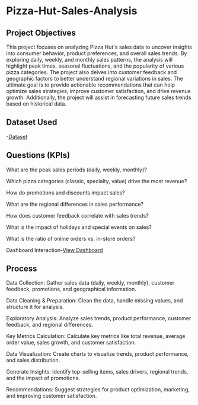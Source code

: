 # Pizza-Hut-Sales-Analysis

## Project Objectives
This project focuses on analyzing Pizza Hut's sales data to uncover insights into consumer behavior, product preferences, and overall sales trends. By exploring daily, weekly, and monthly sales patterns, the analysis will highlight peak times, seasonal fluctuations, and the popularity of various pizza categories. The project also delves into customer feedback and geographic factors to better understand regional variations in sales. The ultimate goal is to provide actionable recommendations that can help optimize sales strategies, improve customer satisfaction, and drive revenue growth. Additionally, the project will assist in forecasting future sales trends based on historical data.

## Dataset Used 
-<a href="https://github.com/sudhagarv555/Pizza-Hut-Sales-Analysis/blob/main/pizza_sales_excel_file.xlsx">Dataset</a>

## Questions (KPIs)

What are the peak sales periods (daily, weekly, monthly)?

Which pizza categories (classic, specialty, value) drive the most revenue?

How do promotions and discounts impact sales?

What are the regional differences in sales performance?

How does customer feedback correlate with sales trends?

What is the impact of holidays and special events on sales?

What is the ratio of online orders vs. in-store orders?

Dashboard Interaction-<a href="https://github.com/sudhagarv555/Pizza-Hut-Sales-Analysis/blob/main/PIZZA%20DashBoard.pbix">View Dashboard</a>

## Process 
Data Collection: Gather sales data (daily, weekly, monthly), customer feedback, promotions, and geographical information.

Data Cleaning & Preparation: Clean the data, handle missing values, and structure it for analysis.

Exploratory Analysis: Analyze sales trends, product performance, customer feedback, and regional differences.

Key Metrics Calculation: Calculate key metrics like total revenue, average order value, sales growth, and customer satisfaction.

Data Visualization: Create charts to visualize trends, product performance, and sales distribution.

Generate Insights: Identify top-selling items, sales drivers, regional trends, and the impact of promotions.

Recommendations: Suggest strategies for product optimization, marketing, and improving customer satisfaction.





